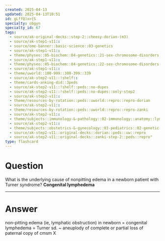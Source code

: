 ```yaml
---
created: 2025-04-13
updated: 2025-04-13T10:51
id: gLffQ)x>{S
specialty: obgyn
specialty_id: 67
tags:
  - source/ak-original-decks::step-2::cheesy-dorian-(m3)
  - source/ak-step1-v11::
  - source/ome-banner::basic-science::03-genetics
  - source/ak-step1-v11::
  - theme/physeo::05-biochem::04-genetics::21-sex-chromosome-disorders
  - source/ak-step1-v11::
  - theme/physeo::05-biochem::04-genetics::22-sex-chromosome-disorders---turner-syndrome
  - source/ak-step1-v11::
  - theme/uworld::100-999::300-399::339
  - source/ak-step2-v11::!shelf::
  - theme/cards-anking-did::3peds
  - source/ak-step2-v11::!shelf::peds::no-dupes
  - source/ak-step2-v11::!shelf::peds::no-dupes::only-step2
  - source/ak-step2-v11::
  - theme/resources-by-rotation::peds::uworld::repro::repro-dorian
  - source/ak-step2-v11::
  - theme/resources-by-rotation::peds::uworld::repro::repro-zanki
  - source/ak-step2-v11::
  - theme/subjects::immunology-&-pathology::02-immunology::anatomy::lymphedema
  - source/ak-step2-v11::
  - theme/subjects::obstetrics-&-gynecology::03-pediatrics::02-genetic-disorders::turner-syndrome
  - source/ak-step2-v11::original-decks::dorian::peds::uw::repro
  - source/ak-step2-v11::original-decks::zanki-step-2::peds::repro"
type: flashcard
---
```


# Question
What is the underlying cause of nonpitting edema in a newborn patient with Turner syndrome?   **Congenital lymphedema**

---

# Answer
non-pitting edema (ie, lymphatic obstruction) in newborn = congenital lymphedema = Turner sd. ~ aneuplody of complete or partial loss of paternal copy of cmsm X